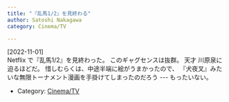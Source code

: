 ```yaml
---
title: "『乱馬1/2』を見終わる"
author: Satoshi Nakagawa
category: Cinema/TV

---
```


[2022-11-01]  
 Netflix で『乱馬1/2』を見終わった。
このギャグセンスは抜群。
天才 川原泉に迫るほどだ。
惜しむらくは、中途半端に絵がうまかったので、
『犬夜叉』みたいな無限トーナメント漫画を手掛けてしまったのだろう ---
もったいない。

- Category: [Cinema/TV](/categories.html#Cinema/TV)

